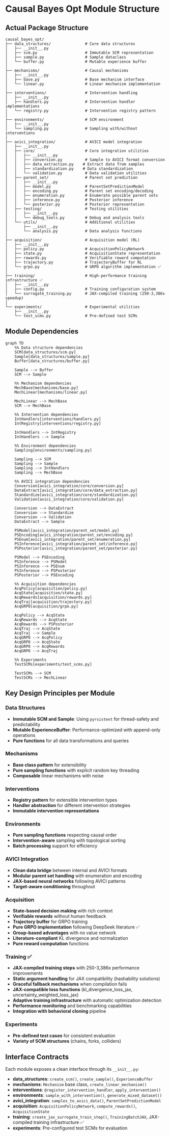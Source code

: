 # Causal Bayes Opt Module Structure

## Actual Package Structure

```
causal_bayes_opt/
├── data_structures/               # Core data structures
│   ├── __init__.py
│   ├── scm.py                     # Immutable SCM representation
│   ├── sample.py                  # Sample dataclass
│   └── buffer.py                  # Mutable experience buffer
│
├── mechanisms/                    # Causal mechanisms
│   ├── __init__.py
│   ├── base.py                    # Base mechanism interface
│   └── linear.py                  # Linear mechanism implementation
│
├── interventions/                 # Intervention handling
│   ├── __init__.py
│   ├── handlers.py                # Intervention handler implementations
│   └── registry.py                # Intervention registry pattern
│
├── environments/                  # SCM environment
│   ├── __init__.py
│   └── sampling.py                # Sampling with/without interventions
│
├── avici_integration/             # AVICI model integration
│   ├── __init__.py
│   ├── core/                      # Core integration utilities
│   │   ├── __init__.py
│   │   ├── conversion.py          # Sample to AVICI format conversion
│   │   ├── data_extraction.py    # Extract data from samples
│   │   ├── standardization.py    # Data standardization
│   │   └── validation.py          # Data validation utilities
│   ├── parent_set/                # Parent set prediction
│   │   ├── __init__.py
│   │   ├── model.py               # ParentSetPredictionModel
│   │   ├── encoding.py            # Parent set encoding/decoding
│   │   ├── enumeration.py         # Enumerate possible parent sets
│   │   ├── inference.py           # Posterior inference
│   │   └── posterior.py           # Posterior representation
│   ├── testing/                   # Testing utilities
│   │   ├── __init__.py
│   │   └── debug_tools.py         # Debug and analysis tools
│   └── utils/                     # Additional utilities
│       ├── __init__.py
│       └── analysis.py            # Data analysis functions
│
├── acquisition/                   # Acquisition model (RL)
│   ├── __init__.py
│   ├── policy.py                  # AcquisitionPolicyNetwork
│   ├── state.py                   # AcquisitionState representation
│   ├── rewards.py                 # Verifiable reward computation
│   ├── trajectory.py              # TrajectoryBuffer for RL
│   └── grpo.py                    # GRPO algorithm implementation ✅
│
├── training/                      # High-performance training infrastructure ✅
│   ├── __init__.py
│   ├── config.py                  # Training configuration system
│   └── surrogate_training.py      # JAX-compiled training (250-3,386x speedup)
│
└── experiments/                   # Experimental utilities
    ├── __init__.py
    └── test_scms.py               # Pre-defined test SCMs
```

## Module Dependencies

```mermaid
graph TD
    %% Data structure dependencies
    SCM[data_structures/scm.py]
    Sample[data_structures/sample.py]
    Buffer[data_structures/buffer.py]
    
    Sample --> Buffer
    SCM --> Sample
    
    %% Mechanism dependencies
    MechBase[mechanisms/base.py]
    MechLinear[mechanisms/linear.py]
    
    MechLinear --> MechBase
    SCM --> MechBase
    
    %% Intervention dependencies
    IntHandlers[interventions/handlers.py]
    IntRegistry[interventions/registry.py]
    
    IntHandlers --> IntRegistry
    IntHandlers --> Sample
    
    %% Environment dependencies
    Sampling[environments/sampling.py]
    
    Sampling --> SCM
    Sampling --> Sample
    Sampling --> IntHandlers
    Sampling --> MechBase
    
    %% AVICI integration dependencies
    Conversion[avici_integration/core/conversion.py]
    DataExtract[avici_integration/core/data_extraction.py]
    Standardize[avici_integration/core/standardization.py]
    Validation[avici_integration/core/validation.py]
    
    Conversion --> DataExtract
    Conversion --> Standardize
    Conversion --> Validation
    DataExtract --> Sample
    
    PSModel[avici_integration/parent_set/model.py]
    PSEncoding[avici_integration/parent_set/encoding.py]
    PSEnum[avici_integration/parent_set/enumeration.py]
    PSInference[avici_integration/parent_set/inference.py]
    PSPosterior[avici_integration/parent_set/posterior.py]
    
    PSModel --> PSEncoding
    PSInference --> PSModel
    PSInference --> PSEnum
    PSInference --> PSPosterior
    PSPosterior --> PSEncoding
    
    %% Acquisition dependencies
    AcqPolicy[acquisition/policy.py]
    AcqState[acquisition/state.py]
    AcqRewards[acquisition/rewards.py]
    AcqTraj[acquisition/trajectory.py]
    AcqGRPO[acquisition/grpo.py]
    
    AcqPolicy --> AcqState
    AcqRewards --> AcqState
    AcqRewards --> PSPosterior
    AcqTraj --> AcqState
    AcqTraj --> Sample
    AcqGRPO --> AcqPolicy
    AcqGRPO --> AcqState
    AcqGRPO --> AcqRewards
    AcqGRPO --> AcqTraj
    
    %% Experiments
    TestSCMs[experiments/test_scms.py]
    
    TestSCMs --> SCM
    TestSCMs --> MechLinear
```

## Key Design Principles per Module

### Data Structures
- **Immutable SCM and Sample**: Using `pyrsistent` for thread-safety and predictability
- **Mutable ExperienceBuffer**: Performance-optimized with append-only operations
- **Pure functions** for all data transformations and queries

### Mechanisms
- **Base class pattern** for extensibility
- **Pure sampling functions** with explicit random key threading
- **Composable** linear mechanisms with noise

### Interventions
- **Registry pattern** for extensible intervention types
- **Handler abstraction** for different intervention strategies
- **Immutable intervention representations**

### Environments
- **Pure sampling functions** respecting causal order
- **Intervention-aware** sampling with topological sorting
- **Batch processing** support for efficiency

### AVICI Integration
- **Clean data bridge** between internal and AVICI formats
- **Modular parent set handling** with enumeration and encoding
- **JAX-based neural networks** following AVICI patterns
- **Target-aware conditioning** throughout

### Acquisition
- **State-based decision making** with rich context
- **Verifiable rewards** without human feedback
- **Trajectory buffer** for GRPO training
- **Pure GRPO implementation** following DeepSeek literature ✅
- **Group-based advantages** with no value network
- **Literature-compliant** KL divergence and normalization
- **Pure reward computation** functions

### Training ✅
- **JAX-compiled training steps** with 250-3,386x performance improvements
- **Static argument handling** for JAX compatibility (hashability solutions)
- **Graceful fallback mechanisms** when compilation fails
- **JAX-compatible loss functions** (kl_divergence_loss_jax, uncertainty_weighted_loss_jax)
- **Adaptive training infrastructure** with automatic optimization detection
- **Performance monitoring** and benchmarking capabilities
- **Integration with behavioral cloning** pipeline

### Experiments
- **Pre-defined test cases** for consistent evaluation
- **Variety of SCM structures** (chains, forks, colliders)

## Interface Contracts

Each module exposes a clean interface through its `__init__.py`:

- **data_structures**: `create_scm()`, `create_sample()`, `ExperienceBuffer`
- **mechanisms**: `Mechanism` base class, `create_linear_mechanism()`
- **interventions**: `@register_intervention_handler`, `apply_intervention()`
- **environments**: `sample_with_intervention()`, `generate_mixed_dataset()`
- **avici_integration**: `samples_to_avici_data()`, `ParentSetPredictionModel`
- **acquisition**: `AcquisitionPolicyNetwork`, `compute_rewards()`, `AcquisitionState`
- **training**: `create_jax_surrogate_train_step()`, `TrainingBatchJAX`, JAX-compiled training infrastructure ✅
- **experiments**: Pre-configured test SCMs for evaluation